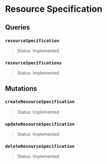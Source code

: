 # Resource Specification

## Queries

### `resourceSpecification`
> Status: Implemented

### `resourceSpecifications`
> Status: Implemented

## Mutations

### `createResourceSpecification`

> Status: Implemented

### `updateResourceSpecification`

> Status: Implemented

### `deleteResourceSpecification`

> Status: Implemented

